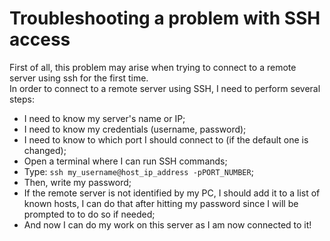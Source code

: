 # Troubleshooting a problem with SSH access
First of all, this problem may arise when trying to connect to a remote server using ssh for the first time.<br>
In order to connect to a remote server using SSH, I need to perform several steps:
* I need to know my server's name or IP;
* I need to know my credentials (username, password);
* I need to know to which port I should connect to (if the default one is changed);
* Open a terminal where I can run SSH commands;
* Type: `ssh my_username@host_ip_address -pPORT_NUMBER`;
* Then, write my password;
* If the remote server is not identified by my PC, I should add it to a list of known hosts, I can do that after hitting my password since I will be prompted to to do so if needed;
* And now I can do my work on this server as I am now connected to it!
